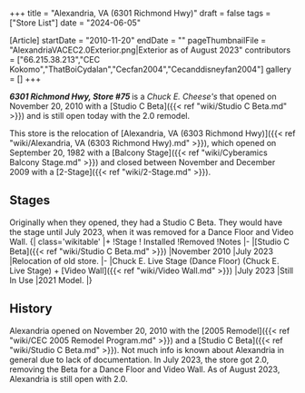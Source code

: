 +++
title = "Alexandria, VA (6301 Richmond Hwy)"
draft = false
tags = ["Store List"]
date = "2024-06-05"

[Article]
startDate = "2010-11-20"
endDate = ""
pageThumbnailFile = "AlexandriaVACEC2.0Exterior.png|Exterior as of August 2023"
contributors = ["66.215.38.213","CEC Kokomo","ThatBoiCydalan","Cecfan2004","Cecanddisneyfan2004"]
gallery = []
+++

<b><i>6301 Richmond Hwy, Store #75 </b></i>is a <i>Chuck E. Cheese's</i> that opened on November 20, 2010 with a [Studio C Beta]({{< ref "wiki/Studio C Beta.md" >}}) and is still open today with the 2.0 remodel.

This store is the relocation of [Alexandria, VA (6303 Richmond Hwy)]({{< ref "wiki/Alexandria, VA (6303 Richmond Hwy).md" >}}), which opened on September 20, 1982 with a [Balcony Stage]({{< ref "wiki/Cyberamics Balcony Stage.md" >}}) and closed between November  and December 2009 with a [2-Stage]({{< ref "wiki/2-Stage.md" >}}).
<h2> Stages</h2>
Originally when they opened, they had a Studio C Beta. They would have the stage until July 2023, when it was removed for a Dance Floor and Video Wall.
{| class='wikitable'
|+
!Stage
! Installed 
!Removed
!Notes
|-
|[Studio C Beta]({{< ref "wiki/Studio C Beta.md" >}})
|November 2010
|July 2023
|Relocation of old store. 
|-
|Chuck E. Live Stage (Dance Floor) (Chuck E. Live Stage) + [Video Wall]({{< ref "wiki/Video Wall.md" >}}) 
|July 2023
|Still In Use
|2021 Model.
|}

<h2>History</h2>
Alexandria opened on November 20, 2010 with the [2005 Remodel]({{< ref "wiki/CEC 2005 Remodel Program.md" >}}) and a [Studio C Beta]({{< ref "wiki/Studio C Beta.md" >}}). Not much info is known about Alexandria in general due to lack of documentation. In July 2023, the store got 2.0, removing the Beta for a Dance Floor and Video Wall. As of August 2023, Alexandria is still open with 2.0.


